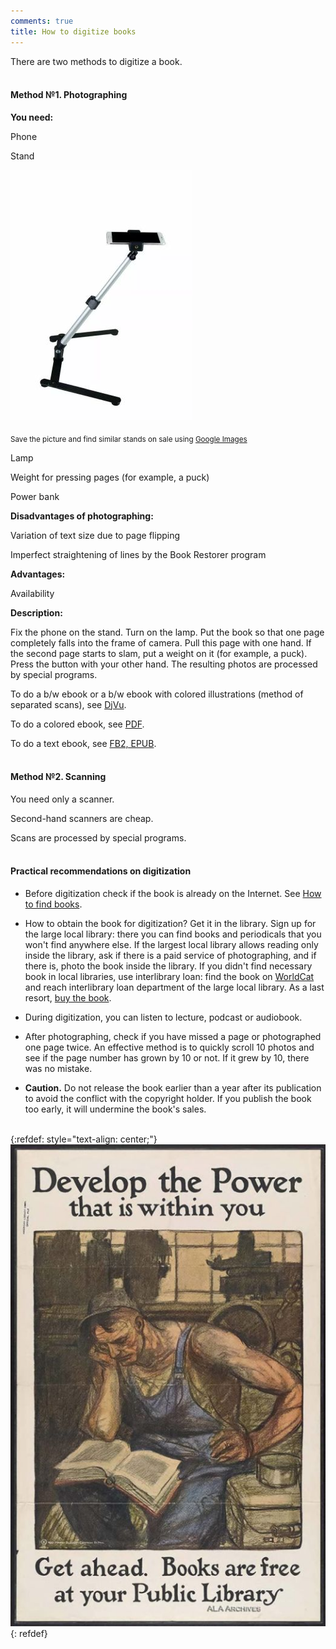 ```yaml
---
comments: true
title: How to digitize books
---
```


There are two methods to digitize a book.
<br><br>

#### Method №1. Photographing

**You need:**

Phone

Stand

![Stand](/images/stand.jpg)

<sub>Save the picture and find similar stands on sale using [Google Images](https://www.google.com/imghp?hl=en)</sub>

Lamp

Weight for pressing pages (for example, a puck)

Power bank

**Disadvantages of photographing:**

Variation of text size due to page flipping

Imperfect straightening of lines by the Book Restorer program

**Advantages:**

Availability

**Description:**

Fix the phone on the stand. Turn on the lamp. Put the book so that one page completely falls into the frame of camera. Pull this page with one hand. If the second page starts to slam, put a weight on it (for example, a puck). Press the button with your other hand. The resulting photos are processed by special programs.

To do a b/w ebook or a b/w ebook with colored illustrations (method of separated scans), see [DjVu](/en/djvu).

To do a colored ebook, see [PDF](/en/pdf).

To do a text ebook, see [FB2, EPUB](/en/fb2-epub).
<br><br>

#### Method №2. Scanning

You need only a scanner.

Second-hand scanners are cheap.

Scans are processed by special programs.
<br><br>

#### Practical recommendations on digitization

+ Before digitization check if the book is already on the Internet. See [How to find books](/en/how-to-find-books).

+ How to obtain the book for digitization? Get it in the library. Sign up for the large local library: there you can find books and periodicals that you won't find anywhere else. If the largest local library allows reading only inside the library, ask if there is a paid service of photographing, and if there is, photo the book inside the library. If you didn't find necessary book in local libraries, use interlibrary loan: find the book on [WorldCat](https://search.worldcat.org/) and reach interlibrary loan department of the large local library. As a last resort, [buy the book](/en/how-to-buy-books).

+ During digitization, you can listen to lecture, podcast or audiobook.

+ After photographing, check if you have missed a page or photographed one page twice. An effective method is to quickly scroll 10 photos and see if the page number has grown by 10 or not. If it grew by 10, there was no mistake.

+ **Caution.** Do not release the book earlier than a year after its publication to avoid the conflict with the copyright holder. If you publish the book too early, it will undermine the book's sales.
<br><br>

{:refdef: style="text-align: center;"}
![Library](/images/libraryen.jpg)
{: refdef}